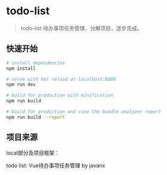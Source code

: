 # todo-list

> todo-list 待办事项任务管理，分解项目，逐步完成。


## 快速开始

``` bash
# install dependencies
npm install

# serve with hot reload at localhost:8080
npm run dev

# build for production with minification
npm run build

# build for production and view the bundle analyzer report
npm run build --report
```

## 项目来源

local部分及项目框架：

todo list: Vue待办事项任务管理 by javanx
